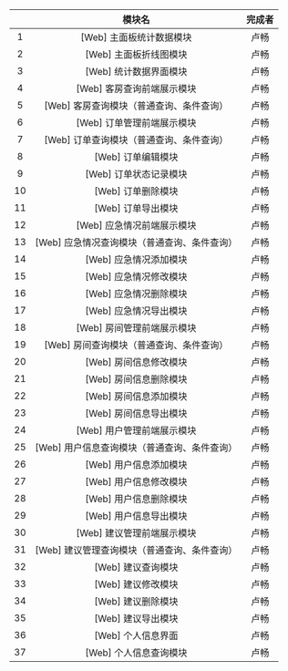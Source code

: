 |      |                    模块名                    | 完成者 |
| :--: | :------------------------------------------: | :----: |
|  1   |           [Web] 主面板统计数据模块           |  卢畅  |
|  2   |            [Web] 主面板折线图模块            |  卢畅  |
|  3   |            [Web] 统计数据界面模块            |  卢畅  |
|  4   |          [Web] 客房查询前端展示模块          |  卢畅  |
|  5   |   [Web] 客房查询模块（普通查询、条件查询）   |  卢畅  |
|  6   |          [Web] 订单管理前端展示模块          |  卢畅  |
|  7   |   [Web] 订单查询模块（普通查询、条件查询）   |  卢畅  |
|  8   |              [Web] 订单编辑模块              |  卢畅  |
|  9   |            [Web] 订单状态记录模块            |  卢畅  |
|  10  |              [Web] 订单删除模块              |  卢畅  |
|  11  |              [Web] 订单导出模块              |  卢畅  |
|  12  |          [Web] 应急情况前端展示模块          |  卢畅  |
|  13  | [Web] 应急情况查询模块（普通查询、条件查询） |  卢畅  |
|  14  |            [Web] 应急情况添加模块            |  卢畅  |
|  15  |            [Web] 应急情况修改模块            |  卢畅  |
|  16  |            [Web] 应急情况删除模块            |  卢畅  |
|  17  |            [Web] 应急情况导出模块            |  卢畅  |
|  18  |          [Web] 房间管理前端展示模块          |  卢畅  |
|  19  |   [Web] 房间查询模块（普通查询、条件查询）   |  卢畅  |
|  20  |            [Web] 房间信息修改模块            |  卢畅  |
|  21  |            [Web] 房间信息删除模块            |  卢畅  |
|  22  |            [Web] 房间信息添加模块            |  卢畅  |
|  23  |            [Web] 房间信息导出模块            |  卢畅  |
|  24  |          [Web] 用户管理前端展示模块          |  卢畅  |
|  25  | [Web] 用户信息查询模块（普通查询、条件查询） |  卢畅  |
|  26  |            [Web] 用户信息添加模块            |  卢畅  |
|  27  |            [Web] 用户信息修改模块            |  卢畅  |
|  28  |            [Web] 用户信息删除模块            |  卢畅  |
|  29  |            [Web] 用户信息导出模块            |  卢畅  |
|  30  |          [Web] 建议管理前端展示模块          |  卢畅  |
|  31  | [Web] 建议管理查询模块（普通查询、条件查询） |  卢畅  |
|  32  |              [Web] 建议查询模块              |  卢畅  |
|  33  |              [Web] 建议修改模块              |  卢畅  |
|  34  |              [Web] 建议删除模块              |  卢畅  |
|  35  |              [Web] 建议导出模块              |  卢畅  |
|  36  |              [Web] 个人信息界面              |  卢畅  |
|  37  |            [Web] 个人信息查询模块            |  卢畅  |



